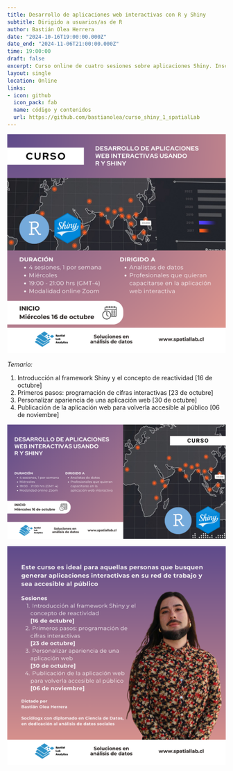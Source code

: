 ```yaml
---
title: Desarrollo de aplicaciones web interactivas con R y Shiny
subtitle: Dirigido a usuarios/as de R
author: Bastián Olea Herrera
date: "2024-10-16T19:00:00.000Z"
date_end: "2024-11-06T21:00:00.000Z"
time: 19:00:00
draft: false
excerpt: Curso online de cuatro sesiones sobre aplicaciones Shiny. Inscripciones cerradas.
layout: single
location: Online
links:
- icon: github
  icon_pack: fab
  name: código y contenidos
  url: https://github.com/bastianolea/curso_shiny_1_spatialLab
---
```


![](curso_desarrollo_apps_ig_1-featured.png)

_Temario:_

1. Introducción al framework Shiny y el concepto de reactividad [16 de octubre]
2. Primeros pasos: programación de cifras interactivas [23 de octubre]
3. Personalizar apariencia de una aplicación web [30 de octubre]
4. Publicación de la aplicación web para volverla accesible al público [06 de noviembre]

![](curso_desarrollo_apps_linkedin_1.png)

![](curso_desarrollo_apps_ig_2.png)
